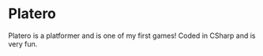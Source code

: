 # Platero #
Platero is a platformer and is one of my first games! Coded in CSharp and is very fun. 
